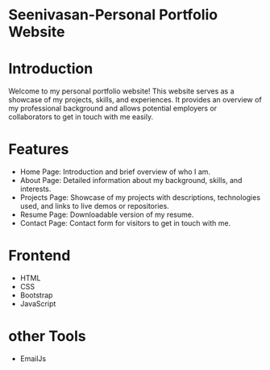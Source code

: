 # Seenivasan-Personal Portfolio Website

# Introduction
Welcome to my personal portfolio website! This website serves as a showcase of my projects, skills, and experiences. It provides an overview of my professional background and allows potential employers or collaborators to get in touch with me easily.

# Features
* Home Page: Introduction and brief overview of who I am.
* About Page: Detailed information about my background, skills, and interests.
* Projects Page: Showcase of my projects with descriptions, technologies used, and links to live demos or repositories.
* Resume Page: Downloadable version of my resume.
* Contact Page: Contact form for visitors to get in touch with me.

# Frontend
* HTML
* CSS
* Bootstrap
* JavaScript

# other Tools
* EmailJs
